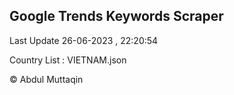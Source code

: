 

## Google Trends Keywords Scraper 
 
Last Update 26-06-2023 , 22:20:54

Country List :
VIETNAM.json



© Abdul Muttaqin 
